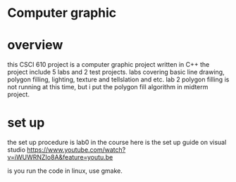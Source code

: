 # Computer graphic
# overview
this CSCI 610 project is a computer graphic project written in C++
the project include 5 labs and 2 test projects.
labs covering basic line drawing, polygon filling, lighting, texture and tellslation and etc.
lab 2 polygon filling is not running at this time, but i put the polygon fill algorithm in midterm project.

# set up
the set up procedure is lab0 in the course
here is the set up guide on visual studio
https://www.youtube.com/watch?v=iWUWRNZIo8A&feature=youtu.be

is you run the code in linux, use gmake.
